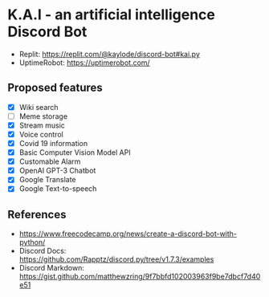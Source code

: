 # K.A.I - an artificial intelligence Discord Bot

- Replit: https://replit.com/@kaylode/discord-bot#kai.py
- UptimeRobot: https://uptimerobot.com/

## Proposed features
- [x] Wiki search
- [ ] Meme storage
- [x] Stream music
- [x] Voice control
- [x] Covid 19 information
- [x] Basic Computer Vision Model API
- [x] Customable Alarm
- [x] OpenAI GPT-3 Chatbot
- [x] Google Translate
- [x] Google Text-to-speech 

## References
- https://www.freecodecamp.org/news/create-a-discord-bot-with-python/
- Discord Docs: https://github.com/Rapptz/discord.py/tree/v1.7.3/examples
- Discord Markdown: https://gist.github.com/matthewzring/9f7bbfd102003963f9be7dbcf7d40e51

